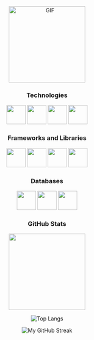 <link rel="stylesheet" href="https://cdn.jsdelivr.net/gh/devicons/devicon@v2.15.1/devicon.min.css">

<div align=center>
<div width="200" height="100" x="100" y="50" rx="20" ry="20" fill="blue" >
<img alt="GIF" src="https://i.pinimg.com/originals/9e/a7/2e/9ea72ef078139ced289852e8a4ea0c5c.gif" width = 200/>
</div>

### Technologies
<div class="row">
<div class="column">
<img src="https://cdn.jsdelivr.net/gh/devicons/devicon/icons/typescript/typescript-original.svg" width="50" height="50" />
<img src="https://cdn.jsdelivr.net/gh/devicons/devicon/icons/csharp/csharp-original.svg" width="50" height="50" />
<img src="https://cdn.jsdelivr.net/gh/devicons/devicon/icons/python/python-original.svg" width="50" height="50" />
<img src="https://cdn.jsdelivr.net/gh/devicons/devicon/icons/php/php-original.svg" width="50" height="50" />

### Frameworks and Libraries
<div class="row">
<div class="column">
<img src="https://cdn.jsdelivr.net/gh/devicons/devicon/icons/svelte/svelte-original.svg" width="50" height="50" />
<img src="https://cdn.jsdelivr.net/gh/devicons/devicon/icons/react/react-original.svg" width="50" height="50"/>
<img src="https://cdn.jsdelivr.net/gh/devicons/devicon/icons/dotnetcore/dotnetcore-original.svg" width="50" height="50" />
<img src="https://cdn.jsdelivr.net/gh/devicons/devicon/icons/laravel/laravel-plain.svg" width="50" height="50" />



### Databases
<div class="row">
<div class="column">
<img src="https://cdn.jsdelivr.net/gh/devicons/devicon/icons/mysql/mysql-original-wordmark.svg" width="50" height="50" />
<img src="https://cdn.jsdelivr.net/gh/devicons/devicon/icons/postgresql/postgresql-original-wordmark.svg" width="50" height="50" />
<img src="https://cdn.jsdelivr.net/gh/devicons/devicon/icons/sqlite/sqlite-original-wordmark.svg" width="50" height="50" />

###  GitHub Stats
<div align=center>
<img src="https://media.giphy.com/media/WUlplcMpOCEmTGBtBW/giphy.gif" width="200" height="200" />

![Top Langs](https://github-readme-stats.vercel.app/api/top-langs/?username=neon-nomad&hide=html,css,hack&theme=algolia)

![My GitHub Streak](https://github-readme-streak-stats.herokuapp.com/?user=neon-nomad&theme=algolia)

</div>
